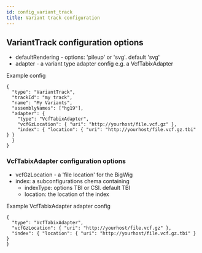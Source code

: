 ```yaml
---
id: config_variant_track
title: Variant track configuration
---
```


## VariantTrack configuration options

- defaultRendering - options: 'pileup' or 'svg'. default 'svg'
- adapter - a variant type adapter config e.g. a VcfTabixAdapter

Example config

    {
      "type": "VariantTrack",
      "trackId": "my track",
      "name": "My Variants",
      "assemblyNames": ["hg19"],
      "adapter": {
        "type": "VcfTabixAdapter",
        "vcfGzLocation": { "uri": "http://yourhost/file.vcf.gz" },
        "index": { "location": { "uri": "http://yourhost/file.vcf.gz.tbi" } }
      }
    }

### VcfTabixAdapter configuration options

- vcfGzLocation - a 'file location' for the BigWig
- index: a subconfigurations chema containing
  - indexType: options TBI or CSI. default TBI
  - location: the location of the index

Example VcfTabixAdapter adapter config

    {
      "type": "VcfTabixAdapter",
      "vcfGzLocation": { "uri": "http://yourhost/file.vcf.gz" },
      "index": { "location": { "uri": "http://yourhost/file.vcf.gz.tbi" } }
    }
